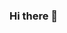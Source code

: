 ### Hi there 👋

<!--
**shasank27/shasank27** is a ✨ _special_ ✨ repository because its `README.md` (this file) appears on your GitHub profile.

![Top Langs](https://github-readme-stats.vercel.app/api/top-langs/?username=shasank27&theme=vision-friendly-dark)

- 🔭 I’m currently working on App development and IMS.
- 🌱 I’m currently learning App dev.
- 👯 I’m looking to collaborate on any projects that would increase my knowledge.
- 💬 Ask me about any technical stuff or markets 😉
- 📫 How to reach me: periwalshasank2027@gmail.com
- 😄 Pronouns: He/Him
- ⚡ Fun fact: Stock and Crypto Markets are ❤️
